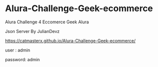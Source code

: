 # Alura-Challenge-Geek-ecommerce
Alura Challenge 4
Eccomerce Geek Alura

Json Server By JulianDevz

https://catmasterx.github.io/Alura-Challenge-Geek-ecommerce/

user : admin

password: admin
